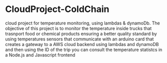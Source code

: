 # CloudProject-ColdChain
cloud project for temperature monitoring, using lambdas &amp; dynamoDb. 
The objective of this project is to monitor the temperature inside trucks that trasnport food or chemical products ensuring a better quality standard by using temperatures sensors that communicate with an arduino card that creates a gateway to a AWS cloud backend using lambdas and dynamoDB and then using the ID of the trip you can consult the temperature statistcs in a Node.js and Javascript frontend

